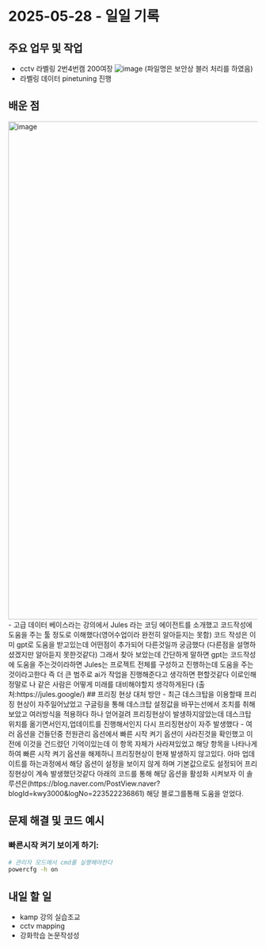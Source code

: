 # 2025-05-28 - 일일 기록

##  주요 업무 및 작업
- cctv 라벨링 2번4번캠 200여장
![image](https://github.com/user-attachments/assets/040e4a57-b1dd-4c4d-a05a-23516636bf7a)
(파일명은 보안상 블러 처리를 하였음)
- 라벨링 데이터 pinetuning 진행

##  배운 점
<img width="1004" alt="image" src="https://github.com/user-attachments/assets/b9e693dd-4172-4246-b58a-555005f50a21" />
- 고급 데이터 베이스라는 강의에서 Jules 라는 코딩 에이전트를 소개했고 코드작성에 도움을 주는 툴 정도로 이해했다(영어수업이라 완전히 알아듣지는 못함)
  코드 작성은 이미 gpt로 도움을 받고있는데 어떤점이 추가되어 다른것일까 궁금했다 (다른점을 설명하셨겠지만 알아듣지 못한것같다) 그래서 찾아 보았는데 
  간단하게 말하면 gpt는 코드작성에 도움을 주는것이라하면 Jules는 프로젝트 전체를 구성하고 진행하는데 도움을 주는것이라고한다 즉 더 큰 범주로 ai가 작업을 진행해준다고 생각하면 편할것같다
  이로인해 정말로 나 같은 사람은 어떻게 미래를 대비해야할지 생각하게된다
(출처:https://jules.google/)
##  프리징 현상 대처 방안
- 최근 데스크탑을 이용할때 프리징 현상이 자주일어났었고 구글링을 통해 데스크탑 설정값을 바꾸는선에서 조치를 취해보았고 여러방식을 적용하다 하나 얻어걸려 프리징현상이 발생하지않았는데
  데스크탑 위치를 옮기면서인지,업데이트를 진행해서인지 다시 프리징현상이 자주 발생했다
- 여러 옵션을 건들던중 전원관리 옵션에서 빠른 시작 켜기 옵션이 사라진것을 확인했고 이전에 이것을 건드렸던 기억이있는데 이 항목 자체가 사라져있었고 해당 항목을 나타나게 하여 빠른 시작 켜기 옵션을 해제하니 프리징현상이 현재 발생하지 않고있다.
  아마 업데이트를 하는과정에서 해당 옵션이 설정을 보이지 않게 하며 기본값으로도 설정되어 프리징현상이 계속 발생했던것같다 아래의 코드를 통해 해당 옵션을 활성화 시켜보자  
  이 솔루션은(https://blog.naver.com/PostView.naver?blogId=kwy3000&logNo=223522236861) 해당 블로그를통해 도움을 얻었다.

##  문제 해결 및 코드 예시
### 빠른시작 켜기 보이게 하기:
```bash
# 관리자 모드에서 cmd를 실행해야한다
powercfg -h on
```


##  내일 할 일
- kamp 강의 실습조교
- cctv mapping
- 강화학습 논문작성성
